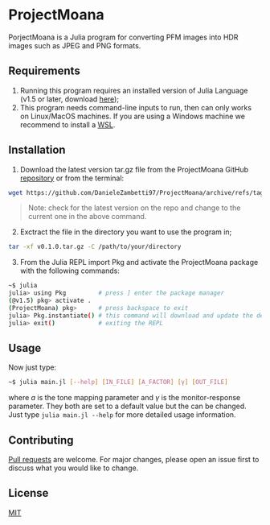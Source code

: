 # ProjectMoana

PorjectMoana is a Julia program for converting PFM images into HDR images such as JPEG and PNG formats.

## Requirements
1. Running this program requires an installed version of Julia Language (v1.5 or later, download [here](https://julialang.org/downloads/));
2. This program needs command-line inputs to run, then can only works on Linux/MacOS machines. If you are using a Windows machine we recommend to install a [WSL](https://docs.microsoft.com/it-it/windows/wsl/install-win10).

## Installation
1. Download the latest version tar.gz file from the ProjectMoana GitHub [repository](https://github.com/DanieleZambetti97/ProjectMoana/releases/tag/v0.1.0) or from the terminal:
```bash
wget https://github.com/DanieleZambetti97/ProjectMoana/archive/refs/tags/v0.1.0.tar.gz
```

> Note: check for the latest version on the repo and change to the current one in the above command.

2. Exctract the file in the directory you want to use the program in;
```bash
tar -xf v0.1.0.tar.gz -C /path/to/your/directory
```
3. From the Julia REPL import Pkg and activate the ProjectMoana package with the following commands:
```bash
~$ julia
julia> using Pkg 		 # press ] enter the package manager
(@v1.5) pkg> activate .
(ProjectMoana) pkg>      # press backspace to exit
julia> Pkg.instantiate() # this command will download and update the dependencies needed (it might take a while...)
julia> exit()			 # exiting the REPL
```

## Usage

Now just type:
```bash
~$ julia main.jl [--help] [IN_FILE] [A_FACTOR] [γ] [OUT_FILE]
```
where $a$ is the tone mapping parameter and $\gamma$ is the monitor-response parameter. They both are set to a default value but the can be changed. 
Just type `julia main.jl --help` for more detailed usage information.

## Contributing
[Pull requests](https://github.com/DanieleZambetti97/ProjectMoana/pulls) are welcome. For major changes, please open an issue first to discuss what you would like to change.

## License
[MIT](https://choosealicense.com/licenses/mit/)
<!--stackedit_data:
eyJoaXN0b3J5IjpbMzUzNTgxNzQ0LDE3MzczMTU1MTcsLTczMz
AzMTczMCwtMTk3NjkwNTM3MywyMDIwODExNjAyXX0=
-->